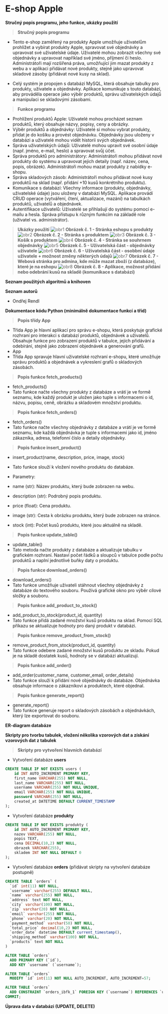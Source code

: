 # E-shop Apple
**Stručný popis programu, jeho funkce, ukázky použití**
>**Stručný popis programu**
- Tento e-shop zaměřený na produkty Apple umožňuje uživatelům prohlížet a vybírat produkty Apple, spravovat své objednávky a upravovat své uživatelské údaje. Uživatelé mohou zobrazit všechny své objednávky a upravovat například své jméno, příjmení či heslo. Administrátoři mají rozšířená práva, umožňující jim mazat produkty z webu a v aplikaci přidávat nové produkty, stejně jako upravovat skladové zásoby (přidávat nové kusy na sklad).

- Celý systém je propojen s databází MySQL, která obsahuje tabulky pro produkty, uživatele a objednávky. Aplikace komunikuje s touto databází, aby prováděla operace jako výběr produktů, správu uživatelských údajů a manipulaci se skladovými zásobami.
>**Funkce programu**
- Prohlížení produktů Apple:
  Uživatelé mohou procházet seznam produktů, který obsahuje názvy, popisy, ceny a obrázky.
- Výběr produktů a objednávky:
  Uživatelé si mohou vybrat produkty, přidat je do košíku a provést objednávku.
  Objednávky jsou uloženy v databázi a uživatelé mohou vidět historii svých objednávek.
- Správa uživatelských údajů:
  Uživatelé mohou upravit své osobní údaje (např. jméno, e-mail, heslo) a spravovat svůj účet.
- Správa produktů pro administrátory:
  Administrátoři mohou přidávat nové produkty do systému a upravovat jejich detaily (např. název, cena, popis, obrázek).
  Administrátoři mohou mazat produkty z nabídky e-shopu.
- Správa skladových zásob:
  Administrátoři mohou přidávat nové kusy produktů na sklad (např. přidání +10 kusů konkrétního produktu).
- Komunikace s databází:
  Všechny informace (produkty, objednávky, uživatelské údaje) jsou uloženy v databázi MySQL.
  Aplikace provádí CRUD operace (vytváření, čtení, aktualizace, mazání) na tabulkách produktů, uživatelů a objednávek.
- Autentifikace uživatelů:
  Uživatelé se přihlašují do systému pomocí e-mailu a hesla.
  Správa přístupu k různým funkcím na základě role (uživatel vs. administrátor).
>**Ukázky použití**
![obr1](ukazka/ukazka1.jpg)
**Obrázek č. 1 - Stránka eshopu s produkty**
![obr2](ukazka/ukazka2.jpg)
**Obrázek č. 2 - Stránka s produktem**
![obr3](ukazka/ukazka3.jpg)
**Obrázek č. 3 - Košík s produktem**
![obr4](ukazka/ukazka4.jpg)
**Obrázek č. 4 - Stránka se souhrnem objednávky**
![obr5](ukazka/ukazka5.jpg)
**Obrázek č. 5 - Uživatelská část - objednávky uživatele**
![obr6](ukazka/ukazka6.jpg)
**Obrázek č. 6 - Uživatelská část - osobbní údaje uživatele + možnost změny některých údajů**
![obr7](ukazka/ukazka7.jpg)
**Obrázek č. 7 - Webová stránka pro admina, kde může mazat zboží (z databáze), které je na eshopu**
![obr8](ukazka/ukazka8.jpg)
**Obrázek č. 8 - Aplikace, možnost přidání nebo odebrání kusů na skladě (komunikace s databází)**




**Seznam použitých algoritmů a knihoven**

**Seznam autorů**
- Ondřej Rendl

**Dokumentace kódu Python (minimálně dokumentace funkcí a tříd)**
>**Popis třídy App**
-  Třída App je hlavní aplikací pro správu e-shopu, která poskytuje grafické rozhraní pro interakci s databází produktů, objednávek a uživatelů. Obsahuje funkce pro zobrazení produktů v tabulce, jejich přidávání a odebírání, stejně jako zobrazení objednávek a generování grafů.
-  App
  - Třída App spravuje hlavní uživatelské rozhraní e-shopu, které umožňuje správu produktů a objednávek a vykreslení grafů o skladových zásobách.
>**Popis funkce fetch_products()**
-  fetch_products()
-  Tato funkce načte všechny produkty z databáze a vrátí je ve formě seznamu, kde každý produkt je uložen jako tuple s informacemi o id, názvu, popisu, ceně, obrázku a skladovém množství produktu.

>**Popis funkce fetch_orders()**
-  fetch_orders()
-  Tato funkce načte všechny objednávky z databáze a vrátí je ve formě seznamu, kde každá objednávka je tuple s informacemi jako id, jméno zákazníka, adresa, telefonní číslo a detaily objednávky.

>**Popis funkce insert_product()**
-  insert_product(name, description, price, image, stock)
-  Tato funkce slouží k vložení nového produktu do databáze.
-  Parametry:

-  name (str): Název produktu, který bude zobrazen na webu.
-  description (str): Podrobný popis produktu.
-  price (float): Cena produktu.
-  image (str): Cesta k obrázku produktu, který bude zobrazen na stránce.
-  stock (int): Počet kusů produktu, které jsou aktuálně na skladě.


>**Popis funkce update_table()**
-  update_table()
-  Tato metoda načte produkty z databáze a aktualizuje tabulku v grafickém rozhraní. Nastaví počet řádků a sloupců v tabulce podle počtu produktů a naplní jednotlivé buňky daty o produktu.

>**Popis funkce download_orders()**
-  download_orders()
-  Tato funkce umožňuje uživateli stáhnout všechny objednávky z databáze do textového souboru. Používá grafické okno pro výběr cílové složky a souboru.

>**Popis funkce add_product_to_stock()**
-  add_product_to_stock(product_id, quantity)
-  Tato funkce přidá zadané množství kusů produktu na sklad. Pomocí SQL příkazu se aktualizuje hodnoty pro daný produkt v databázi.

>**Popis funkce remove_product_from_stock()**
-  remove_product_from_stock(product_id, quantity)
-  Tato funkce odebere zadané množství kusů produktu ze skladu. Pokud je na skladě dostatek kusů, hodnoty se v databázi aktualizují.

>**Popis funkce add_order()**
-  add_order(customer_name, customer_email, order_details)
-  Tato funkce slouží k přidání nové objednávky do databáze. Objednávka obsahuje informace o zákazníkovi a produktech, které objednal.

>**Popis funkce generate_report()**
-  generate_report()
-  Tato funkce generuje report o skladových zásobách a objednávkách, který lze exportovat do souboru.

**ER-diagram databáze**

**Skripty pro tvorbu tabulek, vložení několika vzorových dat a získání vzorových dat z tabulek**
>**Skripty pro vytvoření hlavních databází**
-  Vytvoření databáze **users**
```sql
CREATE TABLE IF NOT EXISTS users (
    id INT AUTO_INCREMENT PRIMARY KEY,
    first_name VARCHAR(255) NOT NULL,
    last_name VARCHAR(255) NOT NULL,
    username VARCHAR(255) NOT NULL UNIQUE,
    email VARCHAR(255) NOT NULL UNIQUE,
    password VARCHAR(255) NOT NULL,
    created_at DATETIME DEFAULT CURRENT_TIMESTAMP
);
```
-  Vytvoření databáze **produkty**
```sql
CREATE TABLE IF NOT EXISTS produkty (
    id INT AUTO_INCREMENT PRIMARY KEY,
    nazev VARCHAR(255) NOT NULL,
    popis TEXT,
    cena DECIMAL(10,2) NOT NULL,
    obrazek VARCHAR(255),
    skladem INT NOT NULL DEFAULT 0
);
```
-  Vytvoření databáze **orders** (přidávat skripty na vytvoření databáze postupně)
```sql
CREATE TABLE `orders` (
  `id` int(11) NOT NULL,
  `username` varchar(255) DEFAULT NULL,
  `name` varchar(255) NOT NULL,
  `address` text NOT NULL,
  `city` varchar(100) NOT NULL,
  `zip` varchar(20) NOT NULL,
  `email` varchar(255) NOT NULL,
  `phone` varchar(20) NOT NULL,
  `payment_method` varchar(50) NOT NULL,
  `total_price` decimal(10,2) NOT NULL,
  `order_date` datetime DEFAULT current_timestamp(),
  `shipping_method` varchar(100) NOT NULL,
  `products` text NOT NULL
)
```
```sql
ALTER TABLE `orders`
  ADD PRIMARY KEY (`id`),
  ADD KEY `username` (`username`);
```
```sql
ALTER TABLE `orders`
  MODIFY `id` int(11) NOT NULL AUTO_INCREMENT, AUTO_INCREMENT=57;
```
```sql
ALTER TABLE `orders`
  ADD CONSTRAINT `orders_ibfk_1` FOREIGN KEY (`username`) REFERENCES `users` (`username`) ON DELETE CASCADE;
COMMIT;
```



**Úprava data v databázi (UPDATE, DELETE)**

  
